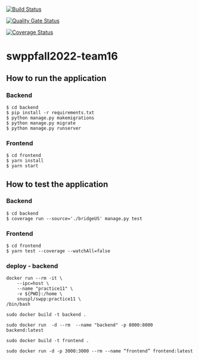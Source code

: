 [![Build Status](https://app.travis-ci.com/swsnu/swppfall2022-team16.svg?branch=main)](https://travis-ci.com/swsnu/swppfall2022-team16)

[![Quality Gate Status](https://sonarcloud.io/api/project_badges/measure?project=swsnu_swppfall2022-team16&metric=alert_status)](https://sonarcloud.io/dashboard?id=swsnu_swppfall2022-team16)

[![Coverage Status](https://coveralls.io/repos/github/swsnu/swppfall2022-team16/badge.svg?branch=main&kill_cache=1)](https://coveralls.io/github/swsnu/swppfall2022-team16?branch=main)
# swppfall2022-team16

## How to run the application

### Backend

```
$ cd backend
$ pip install -r requirements.txt
$ python manage.py makemigrations
$ python manage.py migrate
$ python manage.py runserver
```

### Frontend

```
$ cd frontend
$ yarn install
$ yarn start
```

## How to test the application

### Backend

```
$ cd backend
$ coverage run --source='./bridgeUS' manage.py test
```

### Frontend

```
$ cd frontend
$ yarn test --coverage --watchAll=false
```


### deploy - backend

```
docker run --rm -it \
    --ipc=host \
    --name "practice11" \
    -v ${PWD}:/home \
    snuspl/swpp:practice11 \
/bin/bash

sudo docker build -t backend .

sudo docker run  -d --rm  --name "backend" -p 8000:8000  backend:latest

sudo docker build -t frontend .

sudo docker run -d -p 3000:3000 --rm --name “frontend” frontend:latest
```